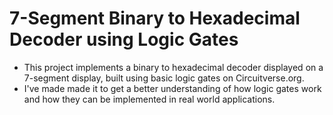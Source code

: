 # 7-Segment Binary to Hexadecimal Decoder using Logic Gates

- This project implements a binary to hexadecimal decoder displayed on a 7-segment display, built using basic logic gates on Circuitverse.org.
- I've made made it to get a better understanding of how logic gates work and how they can be implemented in real world applications.
